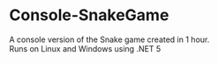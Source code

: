 # Console-SnakeGame
A console version of the Snake game created in 1 hour.<br>
Runs on Linux and Windows using .NET 5
